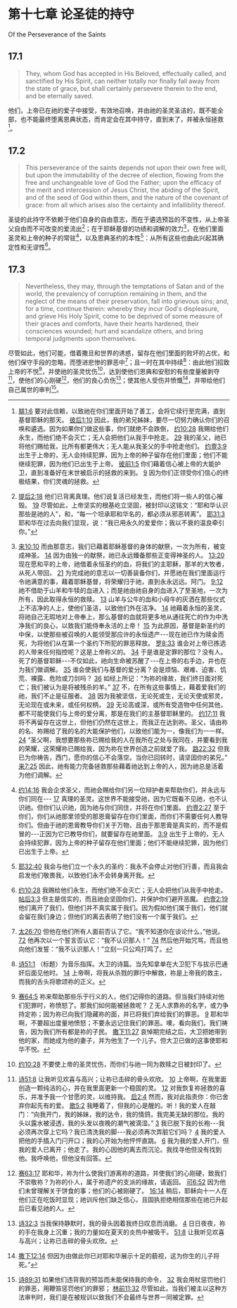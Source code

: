 # 第十七章 论圣徒的持守

Of the Perseverance of the Saints

## 17.1

> They, whom God has accepted in His Beloved, effectually called, and sanctified by His Spirit, can neither totally nor finally fall away from the state of grace, but shall certainly persevere therein to the end, and be eternally saved.

他们，上帝已在祂的爱子中接受，有效地召唤，并由祂的圣灵圣洁的，既不能全部，也不能最终堕离恩典状态，而肯定会在其中持守，直到末了，并被永恒拯救[^17-1]。

[^17-1]: [腓1:6](https://biblehub.com/philippians/1-6.htm) 要对此信赖，以致祂在你们里面开始了善工，会将它续行至完满，直到基督耶稣的那天。 [彼后1:10](https://biblehub.com/2_peter/1-10.htm) 因此，我的弟兄姊妹，要尽一切努力确认你们的召唤和遴选。因为如果你们做这些事，你们就绝不会跌倒， [约10:28](https://biblehub.com/john/10-28.htm) 我赐给他们永生，而他们绝不会灭亡；无人会把他们从我手中抢走。 [29](https://biblehub.com/john/10-29.htm) 我的圣父，祂已将他们赐给我，比所有都更伟大；无人能从我圣父的手中抢走他们。 [约壹3:9](https://biblehub.com/1_john/3-9.htm) 出生于上帝的，无人会持续犯罪，因为上帝的种子留存在他们里面；他们不能继续犯罪，因为他们已出生于上帝。 [彼前1:5](https://biblehub.com/1_peter/1-5.htm) 你们藉着信心被上帝的大能护卫，直到准备好在末世被启示的拯救的来到。 [9](https://biblehub.com/1_peter/1-9.htm) 因为你们正领受你们信心的终极结果，你们灵魂的拯救。

## 17.2

> This perseverance of the saints depends not upon their own free will, but upon the immutability of the decree of election, flowing from the free and unchangeable love of God the Father; upon the efficacy of the merit and intercession of Jesus Christ, the abiding of the Spirit, and of the seed of God within them, and the nature of the covenant of grace: from all which arises also the certainty and infallibility thereof.

圣徒的此持守不依赖于他们自身的自由意志，而在于遴选预旨的不变性，从上帝圣父自由而不可改变的爱流出[^17-2]；在于耶稣基督的功绩和调解的效力[^17-3]，在他们里面圣灵和上帝的种子的常驻[^17-4]，以及恩典圣约的本性[^17-5]：从所有这些也由此兴起其确定性和无谬性[^17-6]。

[^17-2]: [提后2:18](https://biblehub.com/2_timothy/2-18.htm) 他们已背离真理。他们说复活已经发生，而他们将一些人的信心摧毁。 [19](https://biblehub.com/2_timothy/2-19.htm) 尽管如此，上帝坚实的根基屹立坚固，被封印以这铭文：“耶和华认识那些是祂的人”，和，“每一个坦承耶和华名的，都必须从邪恶转离”。 [耶31:3](https://biblehub.com/jeremiah/31-3.htm) 耶和华在过去向我们显现，说：“我已用永久的爱爱你；我以不衰的温良牵引你。”

[^17-3]: [来10:10](https://biblehub.com/hebrews/10-10.htm) 而由那意志，我们已藉着耶稣基督的身体的献祭，一次为所有，被变成神圣。 [14](https://biblehub.com/hebrews/10-14.htm) 因为由独一的献祭，祂已永远臻备那些正变得神圣的人。 [13:20](https://biblehub.com/hebrews/13-20.htm) 现在愿和平的上帝，祂借着永恒圣约的血，将我们的主耶稣，那羊的大牧者，从死人带回， [21](https://biblehub.com/hebrews/13-21.htm) 为完成祂的意志以一切善装备你们，并愿祂在我们里面运行令祂满意的事，藉着耶稣基督，将荣耀归于祂，直到永永远远。阿门。 [9:12](https://biblehub.com/hebrews/9-12.htm) 祂不借助于山羊和牛犊的血进入；而是祂由祂自身的血进入了至圣地，一次为所有，因此取得永恒的救赎。 [13](https://biblehub.com/hebrews/9-13.htm) 山羊与公牛的血和小母牛的灰洒在那些仪式上不洁净的人上，使他们圣洁，以致他们外在洁净。 [14](https://biblehub.com/hebrews/9-14.htm) 祂藉着永恒的圣灵，将祂自己无瑕地对上帝奉上，那么基督的血就将更多地从通往死亡的作为中洗净我们的良心，以致我们能侍奉永活的上帝！ [15](https://biblehub.com/hebrews/9-15.htm) 为此原因，基督是新圣约的中保，以使那些被召唤的人能领受那应许的永恒遗产---现在祂已作为赎金而死，为将他们从在第一个圣约下所犯的罪恶释放。 [罗8:33](https://biblehub.com/romans/8-33.htm) 谁会对上帝已拣选的人带来任何指控呢？这是上帝称义的。 [34](https://biblehub.com/romans/8-34.htm) 于是谁是定罪的那位？没有人。死了的基督耶稣---不仅如此，祂向生命被苏醒了---在上帝的右手边，并也在为我们做调解。 [35](https://biblehub.com/romans/8-35.htm) 谁会使我们与基督的爱分离？会是烦恼、艰难、迫害、饥荒、裸露、危险或刀剑吗？ [36](https://biblehub.com/romans/8-36.htm) 如经上所记：“为祢的缘故，我们终日面对死亡；我们被认为是将被残杀的羊。” [37](https://biblehub.com/romans/8-37.htm) 不，在所有这些事情上，藉着爱我们的祂，我们不止是征服者。 [38](https://biblehub.com/romans/8-38.htm) 因为我被坚信，无论死或生，无论天使或邪灵，无论现在或未来，或任何权柄， [39](https://biblehub.com/romans/8-39.htm) 无论高或深，或所有受造物中任何其他，都不可能使我们与上帝的爱分离，那是在我们的主基督耶稣里的。 [约17:11](https://biblehub.com/john/17-11.htm) 我将不再留存在这世上，但他们仍然在这世上，而我正在达到祢。圣父，请由祢的名、祢赐给了我的名的大能保护他们，以致他们能为一，像我们为一一样。 [24](https://biblehub.com/john/17-24.htm) “圣父啊，我想要那些祢已赐给我的人在我所在之处与我同在，并要看到我的荣耀，这荣耀祢已赐给我，因为祢在世界创造之前就爱了我。 [路22:32](https://biblehub.com/luke/22-32.htm) 但我已为你祷告，西门，愿你的信心不会落空。当你已回转时，请坚固你的弟兄。” [来7:25](https://biblehub.com/hebrews/7-25.htm) 因此，祂有能力完备拯救那些藉着祂达到上帝的人，因为祂总是活着为他们调解。

[^17-4]: [约14:16](https://biblehub.com/john/14-16.htm) 我会企求圣父，而祂会赐给你们另一位辩护者来帮助你们，并永远与你们同在--- [17](https://biblehub.com/john/14-17.htm) 真理的圣灵。这世界不能接受祂，因为它既看不见祂，也不认识祂。但你们认识祂，因为祂与你们同住，并将在你们里面。 [约壹2:27](https://biblehub.com/1_john/2-27.htm) 至于你们，你们从祂那里领受的那恩膏留存在你们里面，而你们不需要任何人教导你们。但由于祂的恩膏教导你们关于万物，且由于那恩膏是真实的，而不是假冒的---正因为它已教导你们，就要留存在祂里面。 [3:9](https://biblehub.com/1_john/3-9.htm) 出生于上帝的，无人会持续犯罪，因为上帝的种子留存在他们里面；他们不能继续犯罪，因为他们已出生于上帝。

[^17-5]: [耶32:40](https://biblehub.com/jeremiah/32-40.htm) 我会与他们立一个永久的圣约：我永不会停止对他们行善，而且我会启发他们敬畏我，以致他们永不会转身离开我。

[^17-6]: [约10:28](https://biblehub.com/john/10-28.htm) 我赐给他们永生，而他们绝不会灭亡；无人会把他们从我手中抢走。 [帖后3:3](https://biblehub.com/2_thessalonians/3-3.htm) 但主是信实的，而且祂会坚固你们，并保护你们避开恶魔。 [约壹2:19](https://biblehub.com/1_john/2-19.htm) 他们离开了我们，但他们并不真实属于我们。因为假如他们属于我们，他们就会留在我们身边；但他们的离去表明了他们没有一个属于我们。

## 17.3

> Nevertheless, they may, through the temptations of Satan and of the world, the prevalency of corruption remaining in them, and the neglect of the means of their preservation, fall into grievous sins; and, for a time, continue therein: whereby they incur God's displeasure, and grieve His Holy Spirit, come to be deprived of some measure of their graces and comforts, have their hearts hardened, their consciences wounded; hurt and scandalize others, and bring temporal judgments upon themselves.

尽管如此，他们可能，借着撒旦和世界的诱惑，留存在他们里面的败坏的占优，和他们保守手段的忽略，而堕进悲惨的罪恶中[^17-7]；且一时在其中持续[^17-8]：由此他们招致上帝的不悦[^17-9]，并使祂的圣灵忧伤[^17-10]，达到使他们恩典和安慰的有些度量被剥夺[^17-11]，使他们的心刚硬[^17-12]，他们的良心负伤[^17-13]；使其他人受伤并愤慨[^17-14]，并带给他们自己属世的审判[^17-15]。

[^17-7]: [太26:70](https://biblehub.com/matthew/26-70.htm) 但他在他们所有人面前否认了它。“我不知道你在谈论什么，”他说。 [72](https://biblehub.com/matthew/26-72.htm) 他再次以一个誓言否认它：“我不认识那人！” [74](https://biblehub.com/matthew/26-74.htm) 然后他开始咒骂，而且他向他们发誓：“我不认识那人！”立刻一只公鸡打鸣了。

[^17-8]: [诗51:1](https://biblehub.com/psalms/51-1.htm) （标题）为音乐指挥。大卫的诗篇。当先知拿单在大卫犯下与拔示巴通奸后面见他时。 [14](https://biblehub.com/psalms/51-14.htm) 上帝啊，将我从杀戮的罪行中解救，祢是上帝我的救主，而我的舌头将歌颂祢的正义。

[^17-9]: [赛64:5](https://biblehub.com/isaiah/64-5.htm) 祢来帮助那些乐于行义的人，他们记得你的道路。但当我们持续对他们犯罪时，祢愤怒了。那我们如何能被拯救呢？ [7](https://biblehub.com/isaiah/64-7.htm) 无人求靠祢的名字，或力争持定祢；因为祢已向我们隐藏祢的面，并已将我们弃给我们的罪恶。 [9](https://biblehub.com/isaiah/64-9.htm) 耶和华啊，不要超出度量地愤怒；不要永远记住我们的罪恶。噢，看向我们，我们祷告，因为我们所有都是祢的子民。 [撒下11:27](https://biblehub.com/2_samuel/11-27.htm) 哀悼期完结之后，大卫把她带到他的家，而她成为他的妻子，并为他生了一个儿子。但大卫已做的这事使耶和华不悦。

[^17-10]: [约10:28](https://biblehub.com/ephesians/4-30.htm) 不要使上帝的圣灵忧伤，而你们与祂一同为救赎之日被封印了。

[^17-11]: [诗51:8](https://biblehub.com/psalms/51-8.htm) 让我听见欢喜与高兴；让祢已击碎的骨头欢欣。 [10](https://biblehub.com/psalms/51-10.htm) 上帝啊，在我里面创造一颗纯洁的心，并在我里面更新一个稳固的灵。 [12](https://biblehub.com/psalms/51-12.htm) 对我恢复祢拯救的喜乐，并准予我一个甘愿的灵，以维持我。 [启2:4](https://biblehub.com/revelation/2-4.htm) 然而，我对此指责你：你已舍弃你起先有的爱。 [歌5:2](https://biblehub.com/songs/5-2.htm) 我睡着了，但我的心是醒的。听！我的爱人在敲门：“向我开门，我的姊妹，我的达令，我的情鸽，我完美无缺的那位。我的头以露水被浸透，我的头发以夜晚的潮气被滴湿。” [3](https://biblehub.com/songs/5-3.htm) 我已脱下我的长袍---我必须再次穿上它吗？我已清洗我的脚---我必须再次弄脏它们吗？ [4](https://biblehub.com/songs/5-4.htm) 我的爱人把他的手插入门闩开口；我的心开始为他怦怦直跳。 [6](https://biblehub.com/songs/5-6.htm) 我为我的爱人开门，但我的爱人已离开；他走了。我的心因他的离去而沉沦。我找寻他但没有找到他。我呼唤他，但他没有回答。

[^17-12]: [赛63:17](https://biblehub.com/isaiah/63-17.htm) 耶和华，祢为什么使我们游离祢的道路，并使我们的心刚硬，致我们不崇敬祢？为祢的仆人，属于祢遗产的支派的缘故，请返回。 [可6:52](https://biblehub.com/mark/6-52.htm) 因为他们未曾理解关于饼食的事；他们的心被刚硬了。 [16:14](https://biblehub.com/mark/16-14.htm) 稍后，耶稣向十一人在他们正在吃饭时显现；祂训斥他们缺乏信心，且固执拒绝相信那些在祂已升起后已看见祂的人。

[^17-13]: [诗32:3](https://biblehub.com/psalms/32-3.htm) 当我保持静默时，我的骨头因着我终日叹息而消磨。 [4](https://biblehub.com/psalms/32-4.htm) 日日夜夜，祢的手在我身上沉重；我的力量如在夏天的炎热中被吸干。 [51:8](https://biblehub.com/psalms/51-8.htm) 让我听见欢喜与高兴；让祢已击碎的骨头欢欣。

[^17-14]: [撒下12:14](https://biblehub.com/2_samuel/12-14.htm) 但因为由做此你已对耶和华展示十足的藐视，这为你生的儿子将死。”

[^17-15]: [诗89:31](https://biblehub.com/psalms/89-31.htm) 如果他们违背我的预旨而未能保持我的命令， [32](https://biblehub.com/psalms/89-32.htm) 我会用杖惩罚他们的罪恶，用鞭笞惩罚他们的罪邪； [林前11:32](https://biblehub.com/1_corinthians/11-32.htm) 尽管如此，当我们被主以这种方法审判时，我们是在被规训以致我们不会最终与世界一同被定罪。